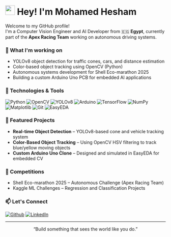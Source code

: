 <h1><img src="https://emojis.slackmojis.com/emojis/images/1531849430/4246/blob-sunglasses.gif" width="30"/> Hey! I'm Mohamed Hesham</h1>

<p>Welcome to my GitHub profile!<br>
I'm a Computer Vision Engineer and AI Developer from 🇪🇬 <b>Egypt</b>, currently part of the <b>Apex Racing Team</b> working on autonomous driving systems.</p>

<h3>🚗 What I'm working on</h3>
<ul>
  <li>YOLOv8 object detection for traffic cones, cars, and distance estimation</li>
  <li>Color-based object tracking using OpenCV (Python)</li>
  <li>Autonomous systems development for Shell Eco-marathon 2025</li>
  <li>Building a custom Arduino Uno PCB for embedded AI applications</li>
</ul>

<h3>🧠 Technologies & Tools</h3>
<p>
  <img alt="Python" src="https://img.shields.io/badge/-Python-3776AB?style=flat-square&logo=python&logoColor=white" />
  <img alt="OpenCV" src="https://img.shields.io/badge/-OpenCV-5C3EE8?style=flat-square&logo=opencv&logoColor=white" />
  <img alt="YOLOv8" src="https://img.shields.io/badge/-YOLOv8-FFDD00?style=flat-square&logo=github&logoColor=black" />
  <img alt="Arduino" src="https://img.shields.io/badge/-Arduino-00979D?style=flat-square&logo=arduino&logoColor=white" />
  <img alt="TensorFlow" src="https://img.shields.io/badge/-TensorFlow-FF6F00?style=flat-square&logo=tensorflow&logoColor=white" />
  <img alt="NumPy" src="https://img.shields.io/badge/-NumPy-013243?style=flat-square&logo=numpy&logoColor=white" />
  <img alt="Matplotlib" src="https://img.shields.io/badge/-Matplotlib-11557C?style=flat-square&logo=plotly&logoColor=white" />
  <img alt="Git" src="https://img.shields.io/badge/-Git-F05032?style=flat-square&logo=git&logoColor=white" />
  <img alt="EasyEDA" src="https://img.shields.io/badge/-EasyEDA-1E90FF?style=flat-square&logo=circuitverse&logoColor=white" />
</p>

<h3>📌 Featured Projects</h3>
<ul>
  <li><b>Real-time Object Detection</b> – YOLOv8-based cone and vehicle tracking system</li>
  <li><b>Color-Based Object Tracking</b> – Using OpenCV HSV filtering to track blue/yellow moving objects</li>
  <li><b>Custom Arduino Uno Clone</b> – Designed and simulated in EasyEDA for embedded CV</li>
</ul>

<h3>🏁 Competitions</h3>
<ul>
  <li>Shell Eco-marathon 2025 – Autonomous Challenge (Apex Racing Team)</li>
  <li>Kaggle ML Challenges – Regression and Classification Projects</li>
</ul>

<h3>📫 Let's Connect</h3>
<p>
  <a href="https://github.com/yourusername" target="_blank"><img alt="Github" src="https://img.shields.io/badge/GitHub-100000?style=for-the-badge&logo=github&logoColor=white"/></a>
  <a href="https://www.linkedin.com/in/mohamed-hesham-2b315525a" target="_blank"><img alt="LinkedIn" src="https://img.shields.io/badge/LinkedIn-0077B5?style=for-the-badge&logo=linkedin&logoColor=white"/></a>
</p>

---

<p align="center">“Build something that sees the world like you do.”</p>
